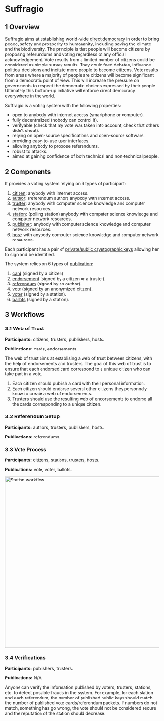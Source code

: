 # Suffragio

## 1 Overview

Suffragio aims at establishing world-wide [direct democracy](https://en.wikipedia.org/wiki/Direct_democracy) in order to bring peace, safety and prosperity to humananity, including saving the climate and the biodiversity.
The principle is that people will become citizens by proposing referundums and voting regardless of any official acknowledgement.
Vote results from a limited number of citizens could be considered as simple survey results.
They could feed debates, influence political decisions and incitate more people to become citizens.
Vote results from areas where a majority of people are citizens will become significant from a democratic point of view.
This will increase the pressure on governments to respect the democratic choices expressed by their people.
Ultimately this bottom-up initiative will enforce direct democracy everywhere in the world.

Suffragio is a voting system with the following properties:

- open to anybody with internet access (smartphone or computer).
- fully decentralized (nobody can control it).
- verifyable (check that my vote was taken into account, check that others didn't cheat).
- relying on open-source specifications and open-source software.
- providing easy-to-use user interfaces.
- allowing anybody to propose referendums.
- robust to attacks.
- aimed at gaining confidence of both technical and non-technical people.

## 2 Components

It provides a voting system relying on 6 types of participant:

1. [citizen](citizen.md): anybody with internet access.
2. [author](author.md): (referendum author) anybody with internet access.
3. [truster](truster.md): anybody with computer science knowledge and computer network resources.
4. [station](station.md): (polling station) anybody with computer science knowledge and computer network resources.
5. [publisher](publisher.md): anybody with computer science knowledge and computer network resources.
6. [host](host.md): with anybody computer science knowledge and computer network resources.

Each participant has a pair of [private/public cryptographic keys](cryptography.md) allowing her to sign and be identified.

The system relies on 6 types of [publication](publication.md):

1. [card](card.md) (signed by a citizen)
2. [endorsement](endorsement.md) (signed by a citizen or a truster).
3. [referendum](referendum.md) (signed by an author).
4. [vote](vote.md) (signed by an anonymized citizen).
5. [voter](voter.md) (signed by a station).
6. [ballots](ballots.md) (signed by a station).

## 3 Workflows

### 3.1 Web of Trust

**Participants:** citizens, trusters, publishers, hosts.

**Publications:** cards, endorsements.

The web of trust aims at establising a web of trust between citizens, with the help of endorsements and trusters.
The goal of this web of trust is to ensure that each endorsed card correspond to a unique citizen who can take part in a vote.

1. Each citizen should publish a card with their personal information.
2. Each citizen should endorse several other citizens they personnaly know to create a web of endorsements.
3. Trusters should use the resulting web of endorsements to endorse all the cards corresponding to a unique citizen.

### 3.2 Referendum Setup

**Participants:** authors, trusters, publishers, hosts.

**Publications**: referendums.

### 3.3 Vote Process

**Participants:** citizens, stations, trusters, hosts.

**Publications:** vote, voter, ballots.

<img src="https://raw.githubusercontent.com/suffragio/doc/master/vote.png" alt="Station workflow" width="561"/>

### 3.4 Verifications

**Participants:** publishers, trusters.

**Publications:** N/A.

Anyone can verify the information published by voters, trusters, stations, etc. to detect possible frauds in the system.
For example, for each station and each referendum, the number of published public keys should match the number of published vote cards/referendum packets.
If numbers do not match, something has go wrong, the vote should not be considered secure and the reputation of the station should decrease.
